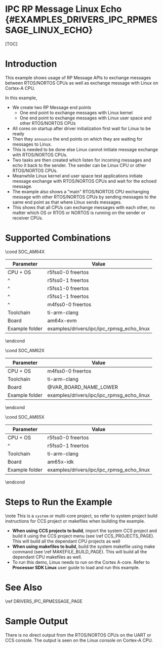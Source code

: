 # IPC RP Message Linux Echo {#EXAMPLES_DRIVERS_IPC_RPMESSAGE_LINUX_ECHO}

[TOC]

# Introduction

This example shows usage of RP Message APIs to exchange messages between RTOS/NORTOS CPUs as
well as exchange message with Linux on Cortex-A CPU.

In this example,
- We create two RP Message end points
  - One end point to exchange messages with Linux kernel
  - One end point to exchange messages with Linux user space and other RTOS/NORTOS CPUs
- All cores on startup after driver initialization first wait for Linux to be ready
- Then they `announce` the end points on which they are waiting for messages to Linux.
- This is needed to be done else Linux cannot initiate message exchange with RTOS/NORTOS CPUs.
- Two tasks are then created which listen for incoming messages and echo it back to the sender.
  The sender can be Linux CPU or other RTOS/NORTOS CPUs.
- Meanwhile Linux kernel and user space test applications initiate message exchange with RTOS/NORTOS CPUs
  and wait for the echoed message.
- The example also shows a "main" RTOS/NORTOS CPU exchanging message with other RTOS/NORTOS CPUs
  by sending messages to the same end point as that where LInux sends messages.
- This shows that all CPUs can exchange messages with each other, no matter which OS or RTOS or NORTOS
  is running on the sender or receiver CPUs.

# Supported Combinations

\cond SOC_AM64X

 Parameter      | Value
 ---------------|-----------
 CPU + OS       | r5fss0-0 freertos
 ^              | r5fss0-1 freertos
 ^              | r5fss1-0 freertos
 ^              | r5fss1-1 freertos
 ^              | m4fss0-0 freertos
 Toolchain      | ti-arm-clang
 Board          | am64x-evm
 Example folder | examples/drivers/ipc/ipc_rpmsg_echo_linux

\endcond


\cond SOC_AM62X

 Parameter      | Value
 ---------------|-----------
 CPU + OS       | m4fss0-0 freertos
 Toolchain      | ti-arm-clang
 Board          | @VAR_BOARD_NAME_LOWER
 Example folder | examples/drivers/ipc/ipc_rpmsg_echo_linux

\endcond

\cond SOC_AM65X

 Parameter      | Value
 ---------------|-----------
 CPU + OS       | r5fss0-0 freertos
 ^              | r5fss0-1 freertos
 Toolchain      | ti-arm-clang
 Board          | am65x-idk
 Example folder | examples/drivers/ipc/ipc_rpmsg_echo_linux

\endcond
# Steps to Run the Example

\note This is a `system` or multi-core project, so refer to system project build instructions for CCS project or makefiles when building the example.

- **When using CCS projects to build**, import the system CCS project
  and build it using the CCS project menu (see \ref CCS_PROJECTS_PAGE). This will build all the dependant CPU projects as well
- **When using makefiles to build**, build the system makefile using
  make command (see \ref MAKEFILE_BUILD_PAGE). This will build all the dependant CPU makefiles as well.
- To run this demo, Linux needs to run on the Cortex A-core. Refer to **Processor SDK Linux** user guide to load and run this example.

# See Also

\ref DRIVERS_IPC_RPMESSAGE_PAGE

# Sample Output

There is no direct output from the RTOS/NORTOS CPUs on the UART or CCS console.
The output is seen on the Linux console on Cortex-A CPU.
